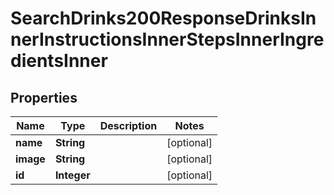

# SearchDrinks200ResponseDrinksInnerInstructionsInnerStepsInnerIngredientsInner

## Properties

Name | Type | Description | Notes
------------ | ------------- | ------------- | -------------
**name** | **String** |  |  [optional]
**image** | **String** |  |  [optional]
**id** | **Integer** |  |  [optional]




